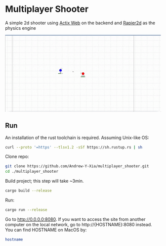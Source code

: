 
# Multiplayer Shooter

A simple 2d shooter using [Actix Web](https://actix.rs) on the backend and [Rapier2d](https://rapier.rs) as the physics engine

![Alt Text](https://github.com/Andrew-Y-Xia/multiplayer_shooter/blob/master/static/game_demo.gif)



## Run


An installation of the rust toolchain is required. Assuming Unix-like OS:
```bash
curl --proto '=https' --tlsv1.2 -sSf https://sh.rustup.rs | sh
```
Clone repo:
```bash
git clone https://github.com/Andrew-Y-Xia/multiplayer_shooter.git
cd ./multiplayer_shooter
```
Build project; this step will take ~3min.
```bash
cargo build --release
```
Run:
```bash
cargo run --release
```
Go to http://0.0.0.0:8080. If you want to access the site from another
computer on the local network, go to http://{HOSTNAME}:8080 instead. 
You can find HOSTNAME on MacOS by:
```bash
hostname
```
